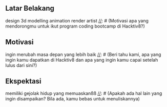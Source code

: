 [//]: # (Ceritakan sedikit tentang latar belakangmu seperti pendidikan terakhir atau pekerjaan sebelumnya)
## Latar Belakang
design 3d modelling animation render artist
[//]: # (Motivasi apa yang mendorongmu untuk ikut program coding bootcamp di Hacktiv8?)
## Motivasi
ingin merubah masa depan yang lebih baik
[//]: # (Beri tahu kami, apa yang ingin kamu dapatkan di Hacktiv8 dan apa yang ingin kamu capai setelah lulus dari sini?)
## Ekspektasi
memiliki gejolak hidup yang memuaskanßß
[//]: # (Apakah ada hal lain yang ingin disampaikan? Bila ada, kamu bebas untuk menuliskannya)
